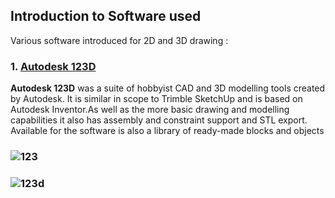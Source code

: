 ## Introduction to Software used
Various software introduced for 2D and 3D drawing :
### 1. [Autodesk 123D](https://en.wikipedia.org/wiki/Autodesk_123D)

**Autodesk 123D** was a suite of hobbyist CAD and 3D modelling tools created by Autodesk. It is similar in scope to Trimble SketchUp and is based on Autodesk Inventor.As well as the more basic drawing and modelling capabilities it also has assembly and constraint support and STL export. Available for the software is also a library of ready-made blocks and objects

### ![123](https://user-images.githubusercontent.com/35534502/35076121-8b763fb8-fbee-11e7-9aec-94ef65e699b6.PNG)


### ![123d](https://user-images.githubusercontent.com/35534502/35076147-c35ececc-fbee-11e7-8db5-cbc42f995b10.PNG)
